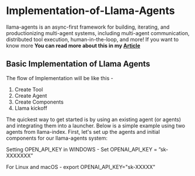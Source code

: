 # Implementation-of-Llama-Agents
llama-agents is an async-first framework for building, iterating, and productionizing multi-agent systems, including multi-agent communication, distributed tool execution, human-in-the-loop, and more!
If you want to know more **You can read more about this in my [Article](https://www.analyticsvidhya.com/blog/2024/07/llama-agents-agents-as-a-service/?utm_source=social%20&utm_medium=github)**

## Basic Implementation of Llama Agents
The flow of Implementation will be like this -
1. Create Tool
2. Create Agent
3. Create Components
4. Llama kickoff

The quickest way to get started is by using an existing agent (or agents) and integrating them into a launcher.
Below is a simple example using two agents from llama-index.
First, let's set up the agents and initial components for our llama-agents system:

Setting OPEN_API_KEY in WINDOWS - 
Set OPENAI_API_KEY = ”sk-XXXXXXX”

For Linux and macOS - 
export OPENAI_API_KEY="sk-XXXXX"
